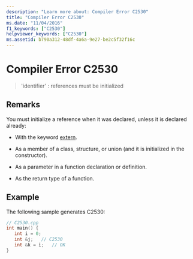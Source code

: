 ```yaml
---
description: "Learn more about: Compiler Error C2530"
title: "Compiler Error C2530"
ms.date: "11/04/2016"
f1_keywords: ["C2530"]
helpviewer_keywords: ["C2530"]
ms.assetid: b790a312-48df-4a6a-9e27-be2c5f32f16c
---
```

# Compiler Error C2530

> 'identifier' : references must be initialized

## Remarks

You must initialize a reference when it was declared, unless it is declared already:

- With the keyword [extern](../../cpp/extern-cpp.md).

- As a member of a class, structure, or union (and it is initialized in the constructor).

- As a parameter in a function declaration or definition.

- As the return type of a function.

## Example

The following sample generates C2530:

```cpp
// C2530.cpp
int main() {
   int i = 0;
   int &j;   // C2530
   int &k = i;   // OK
}
```
